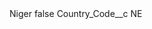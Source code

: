 <?xml version="1.0" encoding="UTF-8"?>
<CustomMetadata xmlns="http://soap.sforce.com/2006/04/metadata" xmlns:xsi="http://www.w3.org/2001/XMLSchema-instance" xmlns:xsd="http://www.w3.org/2001/XMLSchema">
    <label>Niger</label>
    <protected>false</protected>
    <values>
        <field>Country_Code__c</field>
        <value xsi:type="xsd:string">NE</value>
    </values>
</CustomMetadata>
